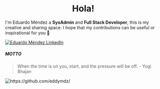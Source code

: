 <h1 align="center">Hola!</h1>

<p>I'm Eduardo Méndez a <strong>SysAdmin</strong> and <strong>Full Stack Developer</strong>, this is my creative and sharing space. I hope that my contributions can be useful or inspirational for you 🙏</p>

<a href="https://www.linkedin.com/in/eduardo-mendez-sysadmin/?locale=en_US"><img src="https://img.shields.io/badge/LinkedIn-0077B5?style=for-the-badge&logo=linkedin&logoColor=white" alt="Eduardo Méndez LinkedIn"/></a>


##### MOTTO

> When the time is on you, start, and the pressure will be off. - Yogi Bhajan
 


<img src="https://github-readme-stats.vercel.app/api?username=eddymdz&show_icons=true&count_private=true&theme=vue" alt="https://github.com/eddymdz/" />
